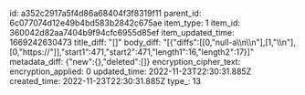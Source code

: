 id: a352c2917a5f4d86a68404f3f8319f11
parent_id: 6c077074d12e49b4bd583b2842c675ae
item_type: 1
item_id: 360042d82aa7404b9f94cfc6955d85ef
item_updated_time: 1669242630473
title_diff: "[]"
body_diff: "[{\"diffs\":[[0,\"null-a\\\n\\\n\"],[1,\"\\\n\"],[0,\"https://\"]],\"start1\":471,\"start2\":471,\"length1\":16,\"length2\":17}]"
metadata_diff: {"new":{},"deleted":[]}
encryption_cipher_text: 
encryption_applied: 0
updated_time: 2022-11-23T22:30:31.885Z
created_time: 2022-11-23T22:30:31.885Z
type_: 13
